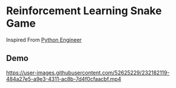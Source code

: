 # Reinforcement Learning Snake Game 

Inspired From [Python Engineer](https://www.youtube.com/playlist?list=PLqnslRFeH2UrDh7vUmJ60YrmWd64mTTKV)

## Demo

https://user-images.githubusercontent.com/52625229/232182119-484a27e5-a9e3-4311-ac8b-7d4f0cfaacbf.mp4
